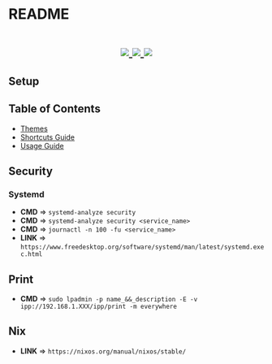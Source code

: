 # README

<h1 align="center">
  <div>
    <a href="https://github.com/YvesCousteau/config/issues">
        <img src="https://img.shields.io/github/issues/YvesCousteau/config?color=cc241d&labelColor=fbf1c7&style=for-the-badge">
    </a>
    <a href="https://github.com/YvesCousteau/config/stargazers">
        <img src="https://img.shields.io/github/stars/YvesCousteau/config?color=98971a&labelColor=fbf1c7&style=for-the-badge">
    </a>
    <a href="https://github.com/YvesCousteau/config/">
        <img src="https://img.shields.io/github/repo-size/YvesCousteau/config?color=d79921&labelColor=fbf1c7&style=for-the-badge">
    </a>
    <br>
  </div>
</h1>

## Setup

## Table of Contents

- [Themes](docs/themes/README.md)
- [Shortcuts Guide](docs/shortcuts/README.md)
- [Usage Guide](docs/usage/README.md)

## Security

### Systemd

- **CMD** => `systemd-analyze security`
- **CMD** => `systemd-analyze security <service_name>`
- **CMD** => `journactl -n 100 -fu <service_name>`
- **LINK** => `https://www.freedesktop.org/software/systemd/man/latest/systemd.exec.html`

## Print

- **CMD** => `sudo lpadmin -p name_&&_description -E -v ipp://192.168.1.XXX/ipp/print -m everywhere`

## Nix

- **LINK** => `https://nixos.org/manual/nixos/stable/`
